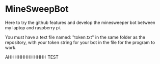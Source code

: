 # MineSweepBot

Here to try the github features and develop the minesweeper bot between my laptop and raspberry pi.

You must have a text file named: "token.txt" in the same folder as the repository, with your
token string for your bot in the file for the program to work. 


AHHHHHHHHHHHH TEST